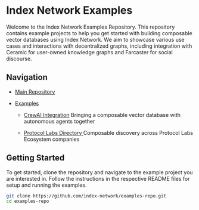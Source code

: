 # Index Network Examples

Welcome to the Index Network Examples Repository. This repository contains example projects to help you get started with building composable vector databases using Index Network. We aim to showcase various use cases and interactions with decentralized graphs, including integration with Ceramic for user-owned knowledge graphs and Farcaster for social discourse.

## Navigation

- [Main Repository](https://github.com/index-network/index)
- [Examples](#examples)

  - [CrewAI Integration](https://github.com/indexnetwork/examples/tree/main/crewai)
    Bringing a composable vector database with autonomous agents together

  - [Protocol Labs Directory ](https://github.com/indexnetwork/example-pl-directory)
    Composable discovery across Protocol Labs Ecosystem companies

## Getting Started

To get started, clone the repository and navigate to the example project you are interested in. Follow the instructions in the respective README files for setup and running the examples.

```sh
git clone https://github.com/index-network/examples-repo.git
cd examples-repo
```
